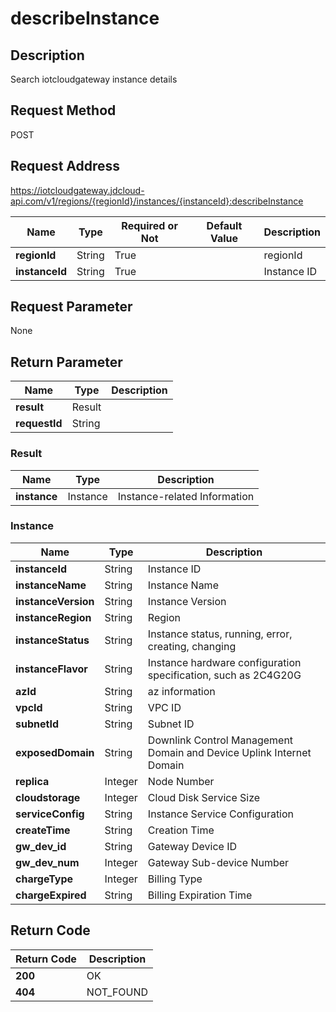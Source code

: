 # describeInstance


## Description
Search iotcloudgateway instance details

## Request Method
POST

## Request Address
https://iotcloudgateway.jdcloud-api.com/v1/regions/{regionId}/instances/{instanceId}:describeInstance

|Name|Type|Required or Not|Default Value|Description|
|---|---|---|---|---|
|**regionId**|String|True| |regionId|
|**instanceId**|String|True| |Instance ID|

## Request Parameter
None


## Return Parameter
|Name|Type|Description|
|---|---|---|
|**result**|Result| |
|**requestId**|String| |

### Result
|Name|Type|Description|
|---|---|---|
|**instance**|Instance|Instance-related Information|
### Instance
|Name|Type|Description|
|---|---|---|
|**instanceId**|String|Instance ID|
|**instanceName**|String|Instance Name|
|**instanceVersion**|String|Instance Version|
|**instanceRegion**|String|Region|
|**instanceStatus**|String|Instance status, running, error, creating, changing|
|**instanceFlavor**|String|Instance hardware configuration specification, such as 2C4G20G|
|**azId**|String|az information|
|**vpcId**|String|VPC ID|
|**subnetId**|String|Subnet ID|
|**exposedDomain**|String|Downlink Control Management Domain and Device Uplink Internet Domain|
|**replica**|Integer|Node Number|
|**cloudstorage**|Integer|Cloud Disk Service Size|
|**serviceConfig**|String|Instance Service Configuration|
|**createTime**|String|Creation Time|
|**gw_dev_id**|String|Gateway Device ID|
|**gw_dev_num**|Integer|Gateway Sub-device Number|
|**chargeType**|Integer|Billing Type|
|**chargeExpired**|String|Billing Expiration Time|

## Return Code
|Return Code|Description|
|---|---|
|**200**|OK|
|**404**|NOT_FOUND|
